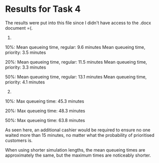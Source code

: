 # Results for Task 4
The results were put into this file since I didn't have access to the .docx document =(.

1.
  10%:
    Mean queueing time, regular: 9.6 minutes
    Mean queueing time, priority: 3.5 minutes

  20%:
    Mean queueing time, regular: 11.5 minutes
    Mean queueing time, priority: 3.3 minutes

  50%:
    Mean queueing time, regular: 13.1 minutes
    Mean queueing time, priority: 4.1 minutes

2.
  10%:
    Max queueing time: 45.3 minutes

  20%:
    Max queueing time: 48.3 minutes

  50%:
    Max queueing time: 63.8 minutes

  As seen here, an additional cashier would be required to ensure no one waited more than 15 minutes, no matter what the probability of prioritised customers is.

When using shorter simulation lengths, the mean queueing times are approximately the same, but the maximum times are noticeably shorter.

